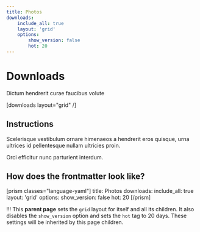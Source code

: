 ```yaml
---
title: Photos
downloads:
    include_all: true
    layout: 'grid'
    options:
        show_version: false
        hot: 20
---
```


  # Downloads
  Dictum hendrerit curae faucibus volute
  
  [downloads layout="grid" /]
  
  ## Instructions
  Scelerisque vestibulum ornare himenaeos a 
  hendrerit eros quisque, urna ultrices id 
  pellentesque nullam ultricies proin.
  
  Orci efficitur nunc parturient interdum.


## How does the frontmatter look like?

[prism classes="language-yaml"]
title: Photos
downloads:
  include_all: true
  layout: 'grid'
  options:
    show_version: false
    hot: 20
[/prism]

!!! This **parent page** sets the `grid` layout for itself and all its children. It also disables the `show_version` option and sets the `hot` tag to 20 days. These settings will be inherited by this page children.